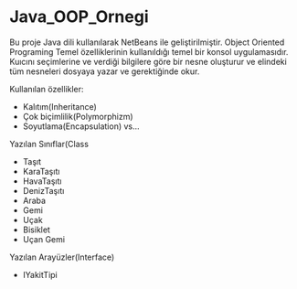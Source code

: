 # Java_OOP_Ornegi

Bu proje Java dili kullanılarak NetBeans ile geliştirilmiştir.
Object Oriented Programing Temel özelliklerinin kullanıldığı temel bir konsol uygulamasıdır.
Kuıcını seçimlerine ve verdiği bilgilere göre bir nesne oluşturur ve elindeki tüm nesneleri dosyaya yazar ve gerektiğinde okur.

Kullanılan özellikler:
- Kalıtım(Inheritance)
- Çok biçimlilik(Polymorphizm)
- Soyutlama(Encapsulation) vs...

Yazılan Sınıflar(Class
- Taşıt
- KaraTaşıtı
- HavaTaşıtı
- DenizTaşıtı
- Araba
- Gemi
- Uçak
- Bisiklet
- Uçan Gemi

Yazılan Arayüzler(Interface)
- IYakitTipi
